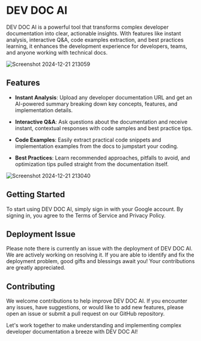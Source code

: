 # DEV DOC AI

DEV DOC AI is a powerful tool that transforms complex developer documentation into clear, actionable insights. With features like instant analysis, interactive Q&A, code examples extraction, and best practices learning, it enhances the development experience for developers, teams, and anyone working with technical docs.

![Screenshot 2024-12-21 213059](https://github.com/user-attachments/assets/3cbeb589-96bc-447f-b473-1f81519c5146)


## Features

- **Instant Analysis**: Upload any developer documentation URL and get an AI-powered summary breaking down key concepts, features, and implementation details.

- **Interactive Q&A**: Ask questions about the documentation and receive instant, contextual responses with code samples and best practice tips. 

- **Code Examples**: Easily extract practical code snippets and implementation examples from the docs to jumpstart your coding.

- **Best Practices**: Learn recommended approaches, pitfalls to avoid, and optimization tips pulled straight from the documentation itself.

![Screenshot 2024-12-21 213040](https://github.com/user-attachments/assets/69debb47-f28c-4fb4-8c63-800597fdf68e)


## Getting Started

To start using DEV DOC AI, simply sign in with your Google account. By signing in, you agree to the Terms of Service and Privacy Policy.

## Deployment Issue

Please note there is currently an issue with the deployment of DEV DOC AI. We are actively working on resolving it. If you are able to identify and fix the deployment problem, good gifts and blessings await you! Your contributions are greatly appreciated.

## Contributing 

We welcome contributions to help improve DEV DOC AI. If you encounter any issues, have suggestions, or would like to add new features, please open an issue or submit a pull request on our GitHub repository.

Let's work together to make understanding and implementing complex developer documentation a breeze with DEV DOC AI!
